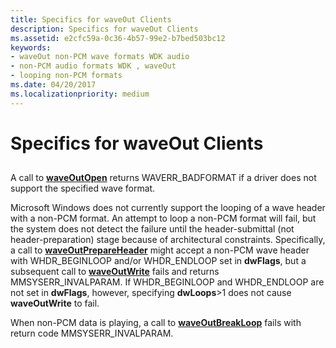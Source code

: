 ```yaml
---
title: Specifics for waveOut Clients
description: Specifics for waveOut Clients
ms.assetid: e2cfc59a-0c36-4b57-99e2-b7bed503bc12
keywords:
- waveOut non-PCM wave formats WDK audio
- non-PCM audio formats WDK , waveOut
- looping non-PCM formats
ms.date: 04/20/2017
ms.localizationpriority: medium
---
```


# Specifics for waveOut Clients


## <span id="specifics_for_waveout_clients"></span><span id="SPECIFICS_FOR_WAVEOUT_CLIENTS"></span>


A call to [**waveOutOpen**](/previous-versions/dd743866(v=vs.85)) returns WAVERR\_BADFORMAT if a driver does not support the specified wave format.

Microsoft Windows does not currently support the looping of a wave header with a non-PCM format. An attempt to loop a non-PCM format will fail, but the system does not detect the failure until the header-submittal (not header-preparation) stage because of architectural constraints. Specifically, a call to [**waveOutPrepareHeader**](/previous-versions/dd743868(v=vs.85)) might accept a non-PCM wave header with WHDR\_BEGINLOOP and/or WHDR\_ENDLOOP set in **dwFlags**, but a subsequent call to [**waveOutWrite**](/previous-versions/dd743876(v=vs.85)) fails and returns MMSYSERR\_INVALPARAM. If WHDR\_BEGINLOOP and WHDR\_ENDLOOP are not set in **dwFlags**, however, specifying **dwLoops**&gt;1 does not cause **waveOutWrite** to fail.

When non-PCM data is playing, a call to [**waveOutBreakLoop**](/previous-versions/dd743854(v=vs.85)) fails with return code MMSYSERR\_INVALPARAM.

 

